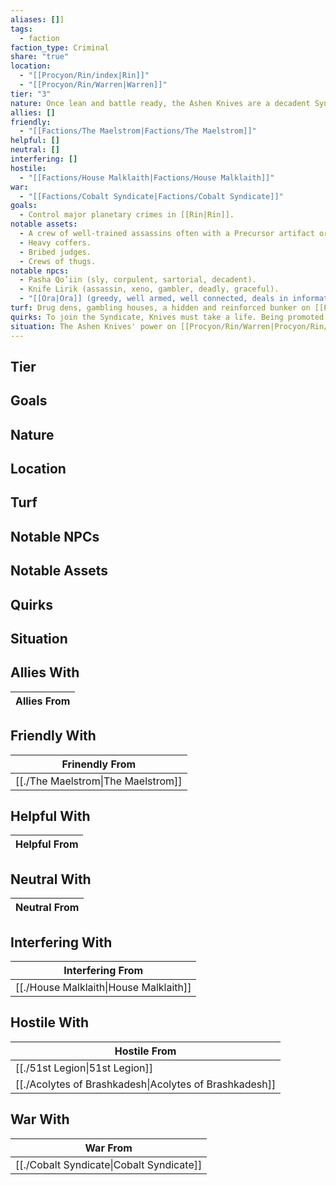 ```yaml
---
aliases: []]
tags:
  - faction
faction_type: Criminal
share: "true"
location:
  - "[[Procyon/Rin/index|Rin]]"
  - "[[Procyon/Rin/Warren|Warren]]"
tier: "3"
nature: Once lean and battle ready, the Ashen Knives are a decadent Syndicate focused on drugs, gambling, and pleasures of the flesh.
allies: []
friendly:
  - "[[Factions/The Maelstrom|Factions/The Maelstrom]]"
helpful: []
neutral: []
interfering: []
hostile:
  - "[[Factions/House Malklaith|Factions/House Malklaith]]"
war:
  - "[[Factions/Cobalt Syndicate|Factions/Cobalt Syndicate]]"
goals:
  - Control major planetary crimes in [[Rin|Rin]].
notable assets:
  - A crew of well-trained assassins often with a Precursor artifact or two up their sleeves.
  - Heavy coffers.
  - Bribed judges.
  - Crews of thugs.
notable npcs:
  - Pasha Qo’iin (sly, corpulent, sartorial, decadent).
  - Knife Lirik (assassin, xeno, gambler, deadly, graceful).
  - "[[Ora|Ora]] (greedy, well armed, well connected, deals in information)."
turf: Drug dens, gambling houses, a hidden and reinforced bunker on [[Procyon/Rin/Warren|Procyon/Rin/Warren]].
quirks: To join the Syndicate, Knives must take a life. Being promoted requires doing unsavory tasks. Their regional leaders are titled “Pashas.”
situation: The Ashen Knives' power on [[Procyon/Rin/Warren|Procyon/Rin/Warren]] has filled the Knives’ coffers, and now their sights are set on expanding.
---
```

## Tier



## Goals



## Nature



## Location



## Turf



## Notable NPCs



## Notable Assets



## Quirks



## Situation



## Allies With



| Allies From |
| ----------- |


## Friendly With



| Frinendly From                               |
| -------------------------------------------- |
| [[./The Maelstrom\|The Maelstrom]] |


## Helpful With



| Helpful From |
| ------------ |


## Neutral With




| Neutral From |
| ------------ |



## Interfering With




| Interfering From                                 |
| ------------------------------------------------ |
| [[./House Malklaith\|House Malklaith]] |



## Hostile With




| Hostile From                                                     |
| ---------------------------------------------------------------- |
| [[./51st Legion\|51st Legion]]                         |
| [[./Acolytes of Brashkadesh\|Acolytes of Brashkadesh]] |



## War With



| War From                                           |
| -------------------------------------------------- |
| [[./Cobalt Syndicate\|Cobalt Syndicate]] |

